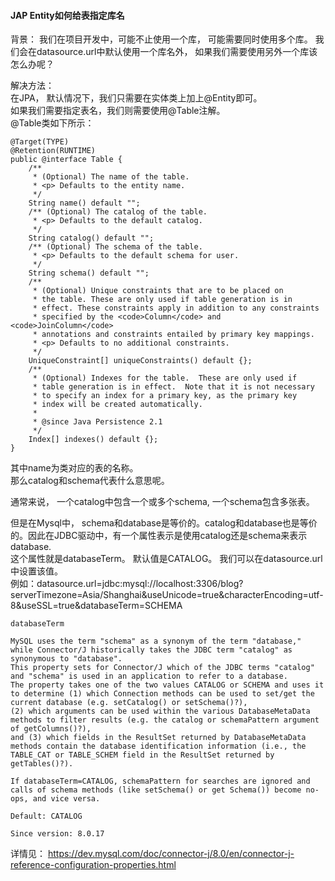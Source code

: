 #### JAP Entity如何给表指定库名

背景：
我们在项目开发中，可能不止使用一个库， 可能需要同时使用多个库。
我们会在datasource.url中默认使用一个库名外， 如果我们需要使用另外一个库该怎么办呢？ 


解决方法：    
在JPA， 默认情况下，我们只需要在实体类上加上@Entity即可。  
如果我们需要指定表名，我们则需要使用@Table注解。     
@Table类如下所示：
```
@Target(TYPE) 
@Retention(RUNTIME)
public @interface Table {
    /**
     * (Optional) The name of the table.
     * <p> Defaults to the entity name.
     */
    String name() default "";
    /** (Optional) The catalog of the table.
     * <p> Defaults to the default catalog.
     */
    String catalog() default "";
    /** (Optional) The schema of the table.
     * <p> Defaults to the default schema for user.
     */
    String schema() default "";
    /**
     * (Optional) Unique constraints that are to be placed on 
     * the table. These are only used if table generation is in 
     * effect. These constraints apply in addition to any constraints 
     * specified by the <code>Column</code> and <code>JoinColumn</code> 
     * annotations and constraints entailed by primary key mappings.
     * <p> Defaults to no additional constraints.
     */
    UniqueConstraint[] uniqueConstraints() default {};
    /**
     * (Optional) Indexes for the table.  These are only used if
     * table generation is in effect.  Note that it is not necessary
     * to specify an index for a primary key, as the primary key
     * index will be created automatically.
     *
     * @since Java Persistence 2.1 
     */
    Index[] indexes() default {};
}
```


其中name为类对应的表的名称。    
那么catalog和schema代表什么意思呢。 

通常来说， 一个catalog中包含一个或多个schema, 一个schema包含多张表。 

但是在Mysql中， schema和database是等价的。catalog和database也是等价的。因此在JDBC驱动中，有一个属性表示是使用catalog还是schema来表示database.   
这个属性就是databaseTerm。 默认值是CATALOG。 我们可以在datasource.url中设置该值。  
例如：datasource.url=jdbc:mysql://localhost:3306/blog?serverTimezone=Asia/Shanghai&useUnicode=true&characterEncoding=utf-8&useSSL=true&databaseTerm=SCHEMA


```
databaseTerm

MySQL uses the term "schema" as a synonym of the term "database," while Connector/J historically takes the JDBC term "catalog" as synonymous to "database".     
This property sets for Connector/J which of the JDBC terms "catalog" and "schema" is used in an application to refer to a database.     
The property takes one of the two values CATALOG or SCHEMA and uses it to determine (1) which Connection methods can be used to set/get the current database (e.g. setCatalog() or setSchema()?),   
(2) which arguments can be used within the various DatabaseMetaData methods to filter results (e.g. the catalog or schemaPattern argument of getColumns()?),    
and (3) which fields in the ResultSet returned by DatabaseMetaData methods contain the database identification information (i.e., the TABLE_CAT or TABLE_SCHEM field in the ResultSet returned by getTables()?).

If databaseTerm=CATALOG, schemaPattern for searches are ignored and calls of schema methods (like setSchema() or get Schema()) become no-ops, and vice versa.

Default: CATALOG

Since version: 8.0.17
```
详情见：  https://dev.mysql.com/doc/connector-j/8.0/en/connector-j-reference-configuration-properties.html
